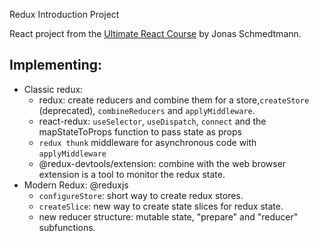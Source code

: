 Redux Introduction Project

React project from the [Ultimate React Course](https://github.com/jonasschmedtmann/ultimate-react-course) by Jonas Schmedtmann.

## Implementing:

- Classic redux:
  - redux: create reducers and combine them for a store,`createStore` (deprecated), `combineReducers` and `applyMiddleware`.
  - react-redux: `useSelector`, `useDispatch`, `connect` and the mapStateToProps function to pass state as props
  - `redux thunk` middleware for asynchronous code with `applyMiddleware`
  - @redux-devtools/extension: combine with the web browser extension is a tool to monitor the redux state.
- Modern Redux: @reduxjs
  - `configureStore`: short way to create redux stores.
  - `createSlice`: new way to create state slices for redux state.
  - new reducer structure: mutable state, "prepare" and "reducer" subfunctions.
